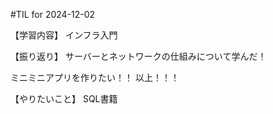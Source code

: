 #TIL for 2024-12-02

【学習内容】
インフラ入門

【振り返り】
サーバーとネットワークの仕組みについて学んだ！

ミニミニアプリを作りたい！！
以上！！！

【やりたいこと】
SQL書籍